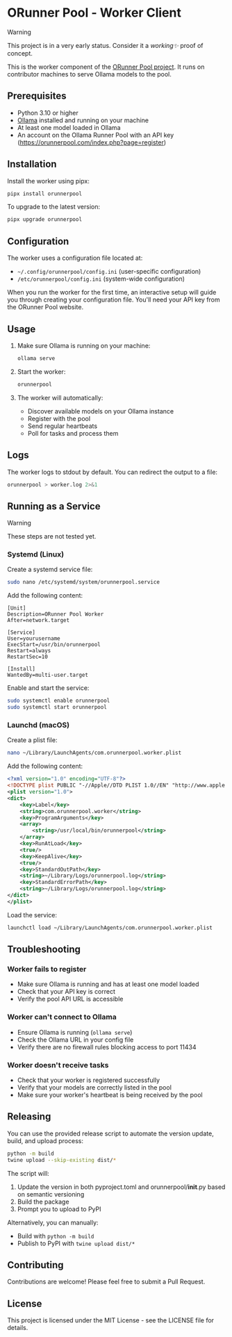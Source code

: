 # ORunner Pool - Worker Client

> [!WARNING]
> This project is in a very early status. Consider it a _working✨_ proof of concept.

This is the worker component of the [ORunner Pool project](https://orunnerpool.com). It runs on contributor machines to serve Ollama models to the pool.

## Prerequisites

- Python 3.10 or higher
- [Ollama](https://github.com/ollama/ollama) installed and running on your machine
- At least one model loaded in Ollama
- An account on the Ollama Runner Pool with an API key (https://orunnerpool.com/index.php?page=register)

## Installation

Install the worker using pipx:

```bash
pipx install orunnerpool
```

To upgrade to the latest version:

```bash
pipx upgrade orunnerpool
```

## Configuration

The worker uses a configuration file located at:
- `~/.config/orunnerpool/config.ini` (user-specific configuration)
- `/etc/orunnerpool/config.ini` (system-wide configuration)

When you run the worker for the first time, an interactive setup will guide you through creating your configuration file. You'll need your API key from the ORunner Pool website.

## Usage

1. Make sure Ollama is running on your machine:
   ```bash
   ollama serve
   ```

2. Start the worker:
   ```bash
   orunnerpool
   ```

3. The worker will automatically:
   - Discover available models on your Ollama instance
   - Register with the pool
   - Send regular heartbeats
   - Poll for tasks and process them

## Logs

The worker logs to stdout by default. You can redirect the output to a file:

```bash
orunnerpool > worker.log 2>&1
```

## Running as a Service

> [!WARNING]
> These steps are not tested yet.

### Systemd (Linux)

Create a systemd service file:

```bash
sudo nano /etc/systemd/system/orunnerpool.service
```

Add the following content:

```
[Unit]
Description=ORunner Pool Worker
After=network.target

[Service]
User=yourusername
ExecStart=/usr/bin/orunnerpool
Restart=always
RestartSec=10

[Install]
WantedBy=multi-user.target
```

Enable and start the service:

```bash
sudo systemctl enable orunnerpool
sudo systemctl start orunnerpool
```

### Launchd (macOS)

Create a plist file:

```bash
nano ~/Library/LaunchAgents/com.orunnerpool.worker.plist
```

Add the following content:

```xml
<?xml version="1.0" encoding="UTF-8"?>
<!DOCTYPE plist PUBLIC "-//Apple//DTD PLIST 1.0//EN" "http://www.apple.com/DTDs/PropertyList-1.0.dtd">
<plist version="1.0">
<dict>
    <key>Label</key>
    <string>com.orunnerpool.worker</string>
    <key>ProgramArguments</key>
    <array>
        <string>/usr/local/bin/orunnerpool</string>
    </array>
    <key>RunAtLoad</key>
    <true/>
    <key>KeepAlive</key>
    <true/>
    <key>StandardOutPath</key>
    <string>~/Library/Logs/orunnerpool.log</string>
    <key>StandardErrorPath</key>
    <string>~/Library/Logs/orunnerpool.log</string>
</dict>
</plist>
```

Load the service:

```bash
launchctl load ~/Library/LaunchAgents/com.orunnerpool.worker.plist
```

## Troubleshooting

### Worker fails to register

- Make sure Ollama is running and has at least one model loaded
- Check that your API key is correct
- Verify the pool API URL is accessible

### Worker can't connect to Ollama

- Ensure Ollama is running (`ollama serve`)
- Check the Ollama URL in your config file
- Verify there are no firewall rules blocking access to port 11434

### Worker doesn't receive tasks

- Check that your worker is registered successfully
- Verify that your models are correctly listed in the pool
- Make sure your worker's heartbeat is being received by the pool

## Releasing

You can use the provided release script to automate the version update, build, and upload process:

```bash
python -m build
twine upload --skip-existing dist/*
```

The script will:
1. Update the version in both pyproject.toml and orunnerpool/__init__.py based on semantic versioning
2. Build the package
3. Prompt you to upload to PyPI

Alternatively, you can manually:
- Build with `python -m build`
- Publish to PyPI with `twine upload dist/*`

## Contributing

Contributions are welcome! Please feel free to submit a Pull Request.

## License

This project is licensed under the MIT License - see the LICENSE file for details. 